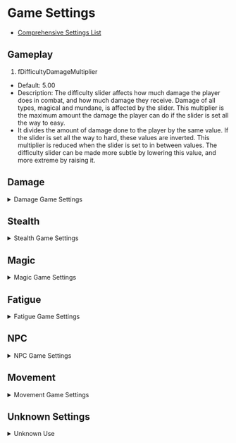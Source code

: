 # Game Settings

* [Comprehensive Settings List](https://cs.uesp.net/wiki/Comprehensive_Settings_List)

## Gameplay

1. fDifficultyDamageMultiplier
* Default: 5.00
* Description: The difficulty slider affects how much damage the player does in combat, and how much damage they receive. Damage of all types, magical and mundane, is affected by the slider. This multiplier is the maximum amount the damage the player can do if the slider is set all the way to easy. 
* It divides the amount of damage done to the player by the same value. If the slider is set all the way to hard, these values are inverted. This multiplier is reduced when the slider is set to in between values. The difficulty slider can be made more subtle by lowering this value, and more extreme by raising it.

## Damage

<details>
<Summary>Damage Game Settings</summary>

### Damage Formula

[Complete Damage Formula](https://en.uesp.net/wiki/Oblivion:The_Complete_Damage_Formula#Modifiable_Settings)

1. fDamageSkillBase
* Default: 0.20
* Description: This value is used in the formula that determines the actual damage done by a weapon. This multiplier is used to determine the damage a weapon will do if the actor has a skill of zero. There are other factors that determine the actual damage done, such as strength, fatigue and fDamageSkillMult.

2. fDamageSkillMult
* Default: 1.50
* Description: This value is multiplied times the actor's skill as part of the calculation used to determine how much damage a weapon does in combat. Actors with a skill of 100 would get the full multiplier and actually do more damage than the weapon is rated for by default. Other factors in determining damage done by weapons are strength, fatigue and fDamageSkillBase.

3. fDamageStrengthBase
* Default: 0.75
* Description: Used to calculate the damage-multiplier received from attributes. 
* For BLUNT and BLADE weapons the actor's current Strength is used
* For MARKSMAN the actor's current agility is used. 
* Both are capped at 100, meaning that fortifying your strength over 100 won't result in more damage.
* Formula: fDamageStrengthBase + Attribute/100 x fDamageStrengthMult

4. fDamageStrengthMult
* Default: 0.50
* Description: Used to calculate the damage-multiplier received from attributes.
* For BLUNT and BLADE weapons the actor's current Strength is used
* For MARKSMAN the actor's current agility is used. 
* Both are capped at 100, meaning that fortifying your strength over 100 won't result in more damage.
* Formula: fDamageStrengthBase + Attribute/100 x fDamageStrengthMult

5. fDamageToArmorPercentage
* Default: 9.0
* Description: Determines how much damage armor receives when used in combat. Might also affect how much damage it receives from the damage armor spell, needs to be tested.

6. fDamageToWeaponPercentage
* Default: 0.06
* Description: Determines how much damage a weapon receives when used in combat.

7. fDamageWeaponConditionBase
* Default: 0.50
* Description: 
* Description: Together with fDamageWeaponConditionMult this determines the amount of damage your weapon does based on it's current health.
*Example:  Setting this value to 1 and fDamageWeaponConditionMult to 0 means that weapons will always deal the same amount of damage, regardless of health, up to the point of breaking.

8. fDamageWeaponConditionMult
* Default: 0.50
* Description: Together with fDamageWeaponConditionBase this determines the amount of damage your weapon does based on it's current health.
* Example: Setting this value to 0 and fDamageWeaponConditionBase to 1 means that weapons will always deal the same amount of damage, regardless of health, up to the point of breaking.

9. fDamageWeaponMult
* Default: 0.50
* Description: Adjusting this value, alters all weapon damage proportionately.
* This variable has no effect on spell damage.
* Example: a value of 1.5 will triple the damage of all weapons, in the game. A sword with 10 damage, will become a 30 damage sword. The altered value will display correctly in the game text.

### Armor

1. fMaxArmorRating
* Default: 85.0
* Description: Determines the maximum amount of armor. This decimal value is used to determine the maximum armor contribution of all equipped items and effects. The default is 85.00. Since armor rating is the percentage of damage withheld from the target, the best that any combination of armor can do is remove 85% of damage done. It would be potentially dangerous to let this value get too close to 100.[1]

* Fractional values are retained at all times. An actor's health is a floating point value, as are the weapon damage and armor rating. All calculations are made as floats. Every piece of armor contributes it's armor value directly to this value. Every % of shield and fire/shock/frost shield also adds 1 armor. A value of 0 removes the cap entirely (no limit to armor rating).

### Power Attack Maneuvers

1. fDamagePowerAttackBackBonus
* Default: 2.50
* Description: For each of the power attack maneuvers, there is a damage multiplier. The damage normally done is multiplied by this game setting before being applied to the target. Damage is always a floating point value, so decimals are not rounded.

2. fDamagePowerAttackForwardBonus
* Default: 2.50
* Description: For each of the power attack maneuvers, there is a damage multiplier. The damage normally done is multiplied by this game setting before being applied to the target. Damage is always a floating point value, so decimals are not rounded.

3. fDamagePowerAttackSideBonus
* Default: 2.50
* Description: For each of the power attack maneuvers, there is a damage multiplier. The damage normally done is multiplied by this game setting before being applied to the target. Damage is always a floating point value, so decimals are not rounded.

4. fDamagePowerAttackStandBonus
* Default: 3.00
* Description: For each of the power attack maneuvers, there is a damage multiplier. The damage normally done is multiplied by this game setting before being applied to the target. Damage is always a floating point value, so decimals are not rounded.

5. fDamagePowerAttackBonus
* Default: 2.50
* Description: For each of the power attack maneuvers, there is a damage multiplier. The damage normally done is multiplied by this game setting before being applied to the target. Damage is always a floating point value, so decimals are not rounded.

</details>

## Stealth

<details>
<Summary>Stealth Game Settings</summary>

### Sneak Damage

1. fDamageSneakAttackMult
* Default: 4.0
* Description:  multiplies the base attack by this value before applying the damage to an enemy. It is activated when a player initiates an attack while in sneak mode, thus the "Sneak Attack x#" message when you perform a sneak attack on an enemy. This value is a base value for sneak attacks and is further modified by a character's sneak skill, weapon type (melee or ranged), attack direction (front, back, side, sleep), and attack type (normal or power). Each of these modifiers has its own setting.

</details>

## Magic

<details>
<Summary>Magic Game Settings</summary>

### Magicka Cost

[Spell Cost](https://cs.uesp.net/wiki/Category:Spell_Cost)

1. fMagicCostScale
* Default: 1.28
* Description: Modifies how much spell magnitude affects Magicka cost.

2. fMagicAreaBaseCostMult
* Default: 0.15
* Description: Modifies how much spell Area affects Magicka cost.

3. fMagicDurMagBaseCostMult
* Default: 0.1
* Description: The spell's Effect Base Cost is multiplied by this value.	

4. fMagicRangeTargetCostMult
* Default: 1.5
* Description: If the spell is on Target, the total cost is multiplied by this.

5. fMagicCasterSkillCostBase
* Default: 0.2
* Description: The minimum value of skill factor.

6. fMagicCasterSkillCostMult
* Default: 1.2
* Description: The caster's effective skill (as a percentage) is multiplied by this value.

### Magicka Regeneration

1. fMagickaReturnBase
* Default: 0.75
* Description: Base value for magicka regeneration rate.
* Formula: MagickaRegenRate = 0.01 * (fMagickaReturnBase + fMagickaReturnMult * Willpower) * TotalMagicka

2. fMagickaReturnMult
* Default: 0.020
* Description: Multiplier used to calculate magicka regeneration rate.
* Formula: MagickaRegenRate = 0.01 * (fMagickaReturnBase + fMagickaReturnMult * Willpower) * TotalMagicka

### Enchantment

1. fMagicCEEnchantMagOffset
* Default: 5.0
* Description: Value added to constant enchantment magnitude.
* Formula: Magnitude = (SoulGemNumber * Constant Effect Enchantment Factor * Base Cost) + fMagicCEEnchantMagOffset

2. fEnchantmentGoldMult
* Default: 10.0
* Description: Multiplier used to calculate the amount of gold to be paid for an enchantment.

3. fEnchantmentPointsMult
* Default: 0.40
* Description: Multiplier used to calculate the gold value added to an enchanted item. 
* Formula: Max_Charge * fEnchantmentPointsMult + Cost_to_Use * fEnchantmentEffectPointsMult

4. fRechargeGoldMult
* Default: 2.0
* Description: Multiplier used to calculate the recharge cost for any enchanted item when taken to an enchanter service.
* Formula: (Charge_Max-Charge_Current) * fRechargeGoldMult

### Soulgems

1. iSoulLevelValuePetty
* Default: 150
* Description: Charge Provided by Petty Soulgems

2. iSoulLevelValueLesser
* Default: 300
* Description: Charge Provided by Lesser Soulgems

3. iSoulLevelValueCommon
* Default: 800
* Description: Charge Provided by Common Soulgems

4. iSoulLevelValueGreater
* Default: 1200
* Description: Charge Provided by Greater Soulgems

5. iSoulLevelValueGrand
* Default: 1600
* Description: Charge Provided by Grand Soulgems

6. fEnchantPettyLimit
* Default: 15.0
* Description: The maximum calculated Enchantment value. I.E. the Magicka limit for a single strike on a weapon.

7. fEnchantLesserLimit
* Default: 25.0
* Description: The maximum calculated Enchantment value. I.E. the Magicka limit for a single strike on a weapon.

8. fEnchantCommonLimit
* Default: 40.0
* Description: The maximum calculated Enchantment value. I.E. the Magicka limit for a single strike on a weapon.

9. fEnchantGreaterLimit
* Default: 60.0
* Description: The maximum calculated Enchantment value. I.E. the Magicka limit for a single strike on a weapon.

10. fEnchantGrandLimit
* Default: 85.0
* Description: The maximum calculated Enchantment value. I.E. the Magicka limit for a single strike on a weapon.


### Alchemy

1. fPotionMortPestleMult
* Default: 0.25
* Description: Multipler used to calculate the Magnitude of Player made potions.

2. fPotionT1MagMult
* Default: 2.5
* Description: Multiplier used to calculate the Magnitude and Duration of any type 1 effects on all player made potions. Type 1 effects are those with both magnitude and duration (e.g. Damage Magicka). With other default game settings, increasing it will increase the strength and decrease the duration of the effect, and decreasing it will decrease the strength and increase duration.

3. fPotionGoldValueMult
* Default: 0.45
* Description: Multiplier used to caluclate the amount of gold Player made potions are worth. 

4. fPotionT1AleDurMult
* Default: -0.0200
* Description: Multiplier used to calculate the Duration of hostile type 1 effects on player made potions made with an Alembic. Type 1 effects are those with both magnitude and duration (e.g. Damage Magicka). Increasing it will decrease the strength of the effect, and decreasing it will increase the strength.

5. fPotionT1AleMagMult
* Default: -0.0200
* Description: Multiplier used to calculate the Duration of hostile type 1 effects on player made potions made with an Alembic. Type 1 effects are those with both magnitude and duration (e.g. Damage Magicka). Increasing it will decrease the strength of the effect, and decreasing it will increase the strength.

6. fPotionT1CalDurMult
* Default: 0.0100
* Description: This Setting has no effect on potion strength.

7. fPotionT1CalMagMult
* Default: 0.0035
* Description: Multiplier used to calculate the Magnitude and Duration of any type 1 effects on player made potions made with a Calcinator. Type 1 effects are those with both magnitude and duration (e.g. Damage Magicka). Increasing it will increase the strength of the potion, and decreasing it will decrease the strength.

8. fPotionT1RetDurMult
* Default: 0.0100
* Description: Multiplier used to calculate the Duration of beneficial type 1 effects on player made potions made with a Retort. Type 1 effects are those with both magnitude and duration (e.g. Restore Magicka). Increasing it will increase the strength of the effect, and decreasing it will decrease the strength.

9. fPotionT1RetMagMult
* Default: 0.0050
* Description: Multiplier used to calculate the Magnitude of beneficial type 1 effects on player made potions made with a Retort. Type 1 effects are those with both magnitude and duration (e.g. Restore Magicka). Increasing it will increase the strength of the effect, and decreasing it will decrease the strength.

10. fPotionT2AleDurMult
* Default: -0.0200
* Description: Multiplier used to calculate the Duration of hostile type 2 effects on player made potions made with an Alembic. Type 2 effects are those with no magnitude (e.g. Silence). Increasing it will decrease the strength of the effect, and decreasing it will increase the strength.

11. fPotionT2CalDurMult
* Default: 0.0025
* Description: Multiplier used to calculate the Duration of any type 2 effect on player made potions made with a Calcinator. Type 2 effects are those with no magnitude (e.g. Silence). Increasing it will increase the strength of the potion, and decreasing it will decrease the strength.

12. fPotionT2RetDurMult
* Default: 0.0100
* Description: Multiplier used to calculate the Duration of beneficial type 2 effects on player made potions made with a Retort. Type 2 effects are those with no magnitude (e.g. Silence). Increasing it will increase the strength of the effect, and decreasing it will decrease the strength.

13. fPotionT3AleMagMult
* Default: -0.0200
* Description: There are no such effects in Vanilla Oblivion. Multiplier used to calculate the Magnitude of hostile type 3 effects on player made potions (but not a poison) made with an Alembic. Type 3 effects are those with no duration. Increasing it will decrease the strength of the effect, and decreasing it will increase the strength.

14. fPotionT3CalMagMult
* Default: 0.0030
* Description: Multipler used to calculate the Magnitude of any type 3 effect on player made potions made with a Calcinator. Type 3 effects are those with no duration (e.g. Dispel). Increasing it will increase the strength of the potion, and decreasing it will decrease the strength.

15. fPotionT3RetMagMult
* Default: 0.0050
* Description: Multiplier used to calculate the Magnitude of beneficial type 3 effects on player made potions made with a Retort. Type 3 effects are those with no duration (e.g. Dispel). Increasing it will increase the strength of the effect, and decreasing it will decrease the strength.


### Magic Etc.

#### Spell level

1. fMagicSpellLevelApprenticeMin
* Default: 25.5
* Description: These values are the base spell costs that separate spells into mastery tiers. Any spell whose base cost is greater than a particular threshold yet below the next threshold is considered to be of a particular tier.

2. fMagicSpellLevelJourneymanMin
* Default: 62.5
* Description: These values are the base spell costs that separate spells into mastery tiers. Any spell whose base cost is greater than a particular threshold yet below the next threshold is considered to be of a particular tier.

3. fMagicSpellLevelExpertMin
* Default: 149.5
* Description: These values are the base spell costs that separate spells into mastery tiers. Any spell whose base cost is greater than a particular threshold yet below the next threshold is considered to be of a particular tier.

4. fMagicSpellLevelMasterMin
* Default: 399.5
* Description: These values are the base spell costs that separate spells into mastery tiers. Any spell whose base cost is greater than a particular threshold yet below the next threshold is considered to be of a particular tier.

#### Disease

1. fMagicDiseaseTransferBase
* Default: 0.0
* Description: The base chance that an actor will contract a disease when struck by an infected attacker. Increasing this value allows actors with 100% disease resistance to contract diseases; decreasing it gives 100% protection against disease to actors with less than 100 disease resistance.

2. fMagicDiseaseTransferMult
* Default: 0.250
* Description: This value is multiplied by an actor's Resist Disease attribute to determine the chance that the actor will contract a disease when struck by an infected attacker.

3. fMagicSunDamageSunHiddenScale
* Default: 0.20
* Description: Modifer used in the calculation of taking damage from the sun. This setting reduces damage to the character should the direct rays of sun be hidden behind terrain or clouds.

4. fMagicSunDamageWaterScale
* Default: 0.20
* Description: Used in the calculation for taking damage from the sun. This setting will reduce sun damage for being submerged under water.

#### Explosion Force


1. fMagicExplosionPowerMax
* Default: 100.00
* Description: This value has to do with the maximum "kick" an explosion of magic uses. This is how far an actor of any type will be moved by magic. This seems to only affect actors that are dead or paralyzed. This also seems to affect movable in-game items, however they accelerate at a much greater distance and speed, so weight must be a factor too. This value is used as a maximum upper end if the game calculates a higher value. (My value is 128.000 which seems to be more than sufficient.)

2. fMagicExplosionPowerMin
* Default: 0.0
* Description: Like fMagicExplosionPowerMax, this value seems to deal with the minimum force applied to an actor with magic. The game will use this absolute minimum if a calculated value falls below this range.

3. fMagicExplosionPowerMult
* Default: 0.40
* Description: This setting is likely part of a formula the game uses to determine what "kick" a magic bolt or explosion has. The formula appears to be based on: The damage the spell does, the area of the spell, this value, and the weight of the object. This only seems to work when the target is paralyzed, dead, or a moveable object.

#### Magic Lights

1. fMagicLightForwardOffset
* Default: 22.0
* Description: When casting a light spell, this is the distance in front of the player that the center of the light will be placed.

2. fMagicLightHeightOffset
* Default: -96.0
* Description: When casting a light spell, this is the height distance above the player that the center of the light will be placed.

3. fMagicNightEyeAmbient
* Default: 0.75
* Description: Affects Magic Night-Eye brightness. Higher value means brighter view.

#### Uncategorized

1. fMagicFatigueDrainBase
* Default: 1.0
* Description: Used with fMagicFatigueDrainMult to determine the effect of fatigue on spell effectiveness. By default, fatigue has no effect on spellcasting.
* Formula: spell effectiveness penalty = 1 - fMagicFatigueDrainBase - fMagicFatigueDrainMult x (fatigue / maximum fatigue)

2. fMagicFatigueDrainMult
* Default: 0.0
* Description: Used with fMagicFatigueDrainBase to determine the effect of fatigue on spell effectiveness. By default, fatigue has no effect on spellcasting.
* Formula: spell effectiveness penalty = 1 - fMagicFatigueDrainBase - fMagicFatigueDrainMult x (fatigue / maximum fatigue)

3. fMagicLevelMagnitudeMult
* Default: 0.250
* Description: Multiplier for level-based magic effects like Turn Undead, Frenzy, Calm, Command etc. This is the reason why you can't create any spells with a level-magnitude over 25. The maximum magnitude of any spell that is created by spellmaking is limited to 100. This multiplier will turn 100 into 25. Change the value to 1 to allow the creation of level-based spell to effect target's up to level 100. Changing it will alter every existing spell/enchantment.

4. fMagicUnitsPerFoot
* Default: 22.0
* Description: Oblivion uses a coordinate system with 'units' as the base form of measurement. When calculating areas of effect, Oblivion uses fMagicUnitsPerFoot to convert the 'feet' attribute of the area of effect into the equivalent units. The default value is 22.0000.

</details>

## Fatigue

<details>
<summary>Fatigue Game Settings</Summary>

[Fatigue Game Settings](https://cs.uesp.net/wiki/Fatigue_Game_Settings)

fFatigueBase
* Default: 1.0
* Description: Base impact of low fatigue
fFatigueMult
* Default: 0.5
* Description: Multiplier for impact of low fatigue
fFatigueReturnBase
* Default: 10.0
* Description: Base fatigue regenerated per second
fFatigueReturnMult
* Default: 0.0
* Description: Fatigue regenerated per second endurance multiplier
fFatigueRunBase
* Default: 8.0
* Description: Fatigue burned per second when running
fFatigueRunMult
* Default: 0.0
* Description: Fatigue burned per second when running encumberance multiplier
fFatigueJumpBase
* Default: 30.0
* Description: Fatigue burned by jumping
fFatigueJumpMult
* Default: 0.0
* Description: Fatigue burned by jumping encumberance multiplier
fFatigueCastBase
* Default: 1.0
* Description: Fatigue burned by spell casting
fFatigueCastMult
* Default: 0.0
* Description: Fatigue burned by spell casting multiplier, depended on the magic cost for the spell.
fFatigueAttackWeaponBase
* Default: 7.0
* Description: Fatigue burned by attack
fFatigueAttackWeaponMult
* Default: 0.1
* Description: Fatigue burned by attack weapon weight multiplier
fFatigueBlockBase
* Default: 0.0
* Description: Fatigue burned by block base
fFatigueBlockMult
* Default: 1.0
* Description: Fatigue burned by block skill/100 multiplier
fFatigueBlockSkillBase
* Default: 20.0
* Description: Fatigue burned by block base
fFatigueBlockSkillMult
* Default: 0.0
* Description: Fatigue burned by block skill multiplier
fPowerAttackFatiguePenalty
* Default: 5.0
* Description: Fatigue burned by a power attack multiplier
fMarksmanFatigueBurnPerSecond
* Default: 15.0
* Description: Fatigue burned per second when bow drawn by novice marksman
fMarksmanFatigueBurnPerShot
* Default: 5.0
* Description: Fatigue burned per shot (by novice marksman???)
iMarksmanFatigueBurnPerSecondSkill
* Default: 20
* Description: Unknown. Does not define max skill below which fMarksmanFatigueBurnPerSecond takes affect.
fPerkJumpFatigueExpertMult
* Default: 0.5
* Description: Acrobatics Perk multiplier for fatigue burn when jumping
fPerkAthleticsNoviceFatigueMult
* Default: 1.0000
* Description: Applies when actor's Athletics skill is less than iSkillApprenticeMin.
fPerkAthleticsApprenticeFatigueMult
* Default: 0.7500
* Description: Applies when actor's Athletics skill ranges from iSkillApprenticeMin to iSkillJourneymanMin.
fPerkAthleticsJourneymanFatigueMult
* Default: 0.5000
* Description: Applies when actor's Athletics skill ranges from iSkillJourneymanMin to iSkillExpertMin.
fPerkAthleticsExpertFatigueMult
* Default: 0.2500
* Description: Applies when actor's Athletics skill ranges from iSkillExpertMin to iSkillMasterMin.
fPerkAthleticsMasterFatigueMult
* Default: 0.0000
* Description: Applies when actor's Athletics skill is greater than or equal to iSkillMasterMin.

</details>

## NPC

<details>

<Summary>NPC Game Settings</Summary>

1. fEnemyHealthBarTimer
* Default: 2.5
* Description: This is a measure of the amount of time in seconds that the health bar of an enemy displays after the cursor moves away.

2. fEssentialDeathTime
* Default: 10.0
* Description: The time that an NPC marked essential will remain unconscious before getting back up.

3. fEssentialHealthPercentReGain
* Default: 0.30
* Description: The percent of maximum health an essential NPC will have remaining upon recovery.

4. fMinDistanceUseHorse
* Default: 10000.00
* Description: When told to go to a point farther away than this distance, an NPC will use a horse if one is available. Any point closer than this distance, and they will simply walk.

### Ranged Combat


1. fArrowOptimalDistance
* Default: 1000.0
* Description: Preferred distance for firing this projectile type.Make sure it's always smaller than fMagicArrowOptimalDistance!	

2. fArrowMaxDistance
* Default: 2000.00
* Description: Maximum distance for firing this projectile type. Make sure it's always larger than fMagicArrowOptimalDistance!		

3. fMagicBallOptimalDistance
* Default: 1000.0
* Description: Preferred distance for firing this projectile type.Make sure it's always smaller than fMagicBallOptimalDistance!	

4. fMagicBallMaximumDistance
* Default: 2000.00
* Description: Maximum distance for firing this projectile type. Make sure it's always larger than fMagicBallOptimalDistance!	

5. fMagicBoltOptimalDistance
* Default: 1000.0
* Description: Preferred distance for firing this projectile type. Make sure it's always smaller than fMagicBoltOptimalDistance!	

6. fMagicBoltMaximumDistance
* Default: 2000.00
* Description: Maximum distance for firing this projectile type. Make sure it's always larger than fMagicBoltOptimalDistance!

7. fMagicFogOptimalDistance
* Default: 1000.0
* Description: Preferred distance for firing this projectile type. Make sure it's always smaller than fMagicFogOptimalDistance!	

8. fMagicFogMaximumDistance
* Default: 2000.00
* Description: Maximum distance for firing this projectile type. Make sure it's always larger than fMagicFogOptimalDistance!

9. fMagicSprayOptimalDistance
* Default: 500.0
* Description: Preferred distance for firing this projectile type. Make sure it's always smaller than fMagicSprayOptimalDistance!	

10. fMagicSprayMaximumDistance
* Default: 1000.00
* Description: Maximum distance for firing this projectile type. Make sure it's always larger than fMagicSprayOptimalDistance!

11. fMagicProjectileBaseSpeed
* Default: 1000.00
* Description: This is the base speed that spell projectile (ball form) will travel.

12. fMagicProjectileMaxDistance
* Default: 10000.00
* Description: Maximum distance that the spell projectiles will travel if they do not make contact with a surface or object.

</details>

## Movement

<details>

<Summary>Movement Game Settings</Summary>

fMoveCharWalkMin
* Default: 90.0
* Description: Minimum base walking speed
fMoveCharWalkMax
* Default: 130.0
* Description: Maximum base walking speed
fMoveCreatureWalkMin
* Default: 5.0
* Description: Minimum base walking speed for creatures
fMoveCreatureWalkMax
* Default: 300.0
* Description: Maximum base walking speed for creatures
fMoveEncumEffect
* Default: 0.4
* Description: Worn armor/weapons encuberence affect with weapon ready
fMoveEncumEffectNoWea
* Default: 0.3
* Description: Worn armor/weapons encuberence affect without weapon ready
fMoveWeightMin
* Default: 0.0
* Description: Movement encumberance minimum worn weight
fMoveWeightMax
* Default: 150.0
* Description: Movement encumberance maximum worn weight
fMoveNoWeaponMult
* Default: 1.1
* Description: Speed multiplier without weapon ready
fMoveRunMult
* Default: 3.0
* Description: Speed multiplier for being in run mode
fMoveRunAthleticsMult
* Default: 1.0
* Description: Speed multiplier for athletics when in run mode
fMoveSneakMult
* Default: 0.6
* Description: Speed multiplier for being in sneak mode
fPerkHeavyArmorExpertSpeedMult
* Default: 0.5
* Description: Perk worn heavy armor weight multiplier??? (Initial value of 0.5 reduces worn armor weight by half)
fPerkHeavyArmorMasterSpeedMult
* Default: 0.0
* Description: Perk worn heavy armor weight multiplier, replacing above??? (Initial value of 0 reduces worn armor weight to 0)
fPerkHeavyArmorSinkGravityMult
* Default: 15.0
* Description: Unknown impact perk
fPerkLightArmorExpertSpeedMult
* Default: 0.0
* Description: Perk worn light armor weight multiplier??? (Initial value of 0 reduces worn armor weight to 0)
fArmorWeightLightMaxMod
* Default: 0.6
* Description: Unknown impact setting
fMoveSwimWalkBase
* Default: 0.5
* Description: Unknown impact setting
fMoveSwimWalkAthleticsMult
* Default: 0.02
* Description: Unknown impact setting
fMoveSwimRunBase
* Default: 0.5
* Description: Unknown impact setting
fMoveSwimRunAthleticsMult
* Default: 0.1
* Description: Unknown impact setting
fSubmergedMaxSpeed
* Default: 2.0
* Description: Unknown impact setting
fMoveMinFlySpeed
* Default: 5.0
* Description: Minimum flying speed
fMoveMaxFlySpeed
* Default: 300.0
* Description: Maximum flying speed

</details>

## Unknown Settings

<details>

<summary>Unknown Use</summary>

3. fEnchantmentEffectPointsMult
* Default: 0.40
* Description: ?

4. fMagicEnchantmentChargeBase
* Default: 0.0
* Description:  ?

5. fMagicEnchantmentChargeMult
* Default: 1.0
* Description: ?

6. fMagicEnchantmentDrainBase
* Default: 0.0
* Description: ?

7. fMagicEnchantmentDrainMult
* Default: 0.25
* Description: ?

8. fMagicDefaultCEEnchantFactor
* Default: 1.0
* Description: ?

9. fMagicDefaultCEBarterFactor
* Default: 1.0
* Description: ?

Unknown Sun Damage Settings

fMagicSunDamageBaseDamage
fMagicSunDamageMinWeather
fMagicSunDamagePainInitialDelay
fMagicSunDamagePainTimer
fMagicSunDamageScreenGlowMult
fMagicSunDamageScreenGlowRateDown
fMagicSunDamageScreenGlowRateUp

</details>